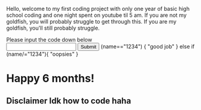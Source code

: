 Hello, welcome to my first coding project with only one year of basic high school coding and one night spent on youtube til 5 am. If you are not my goldfish, you will probably struggle to get through this. If you are my goldfish, you'll still probably struggle.
<br>
<body>
Please input the code down below
<form class="passform"> 
    <input type="text" name="input_field">
              <input type="submit">
    <if> (name=="1234") {
        "good job"
    }
    else if (name/="1234"){
        "oopsies"
        } </if>
        
</form>
    
<h1> Happy 6 months!</h1>
<h2> Disclaimer Idk how to code haha</h2>
 </body>
